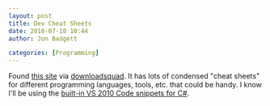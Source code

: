 ```yaml
---
layout: post
title: Dev Cheat Sheets
date: 2010-07-10 10:44
author: Jon Badgett

categories: [Programming]
---
```

Found <a href="http://devcheatsheet.com/">this site</a> via <a href="http://www.downloadsquad.com/2010/07/09/devcheatsheet-catalogs-over-1-600-cheat-sheets-for-developers-and-users/">downloadsquad</a>. It has lots of condensed "cheat sheets" for different programming languages, tools, etc. that could be handy. I know I'll be using the <a href="http://john-sheehan.com/blog/cheatsheets/visual-studio-2010-csharp-snippets.htm">built-in VS 2010 Code snippets for C#</a>.

